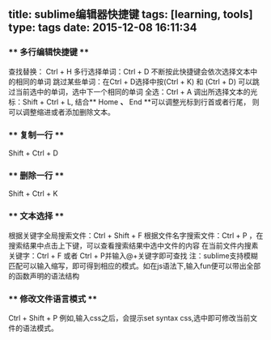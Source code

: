 title: sublime编辑器快捷键
tags: [learning, tools]
type: tags
date: 2015-12-08 16:11:34
---
### ** 多行编辑快捷键 **
查找替换： Ctrl + H
多行选择单词：Ctrl + D 不断按此快捷键会依次选择文本中的相同的单词
跳过某些单词：在Ctrl + D选择中按(Ctrl + K) 和 (Ctrl + D) 可以跳过当前选中的单词，选中下一个相同的单词
全选：Ctrl + A
调出所选择文本的光标：Shift + Ctrl + L, 结合** Home **、** End **可以调整光标到行首或者行尾， 则可以调整缩进或者添加删除文本。
<!-- more -->
### ** 复制一行 **
Shift + Ctrl + D

### ** 删除一行 **
Shift + Ctrl + K

### ** 文本选择 **
根据关键字全局搜索文件：Ctrl + Shift + F
根据文件名字搜索文件：Ctrl + P ，在搜索结果中点击上下键，可以查看搜索结果中选中文件的内容
在当前文件内搜素关键字：Ctrl + F 或者 Ctrl + P并输入@+关键字即可查找
注：sublime支持模糊匹配可以输入缩写，即可得到相应的模式。如在js语法下,输入fun便可以带出全部的函数声明的语法结构

### ** 修改文件语言模式 **
Ctrl + Shift + P 
例如,输入css之后，会提示set syntax css,选中即可修改当前文件的语法模式。


